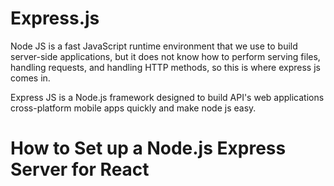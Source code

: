 # Express.js

Node JS is a fast JavaScript runtime environment that we use to build server-side applications, but it does not know how to perform serving files, handling requests, and handling HTTP methods, so this is where express js comes in.

Express JS is a Node.js framework designed to build API's web applications cross-platform mobile apps quickly and make node js easy.

# How to Set up a Node.js Express Server for React 
